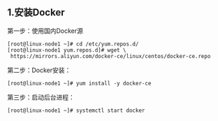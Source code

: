 ## 1.安装Docker

第一步：使用国内Docker源
```
[root@linux-node1 ~]# cd /etc/yum.repos.d/
[root@linux-node1 yum.repos.d]# wget \
 https://mirrors.aliyun.com/docker-ce/linux/centos/docker-ce.repo
 ```

第二步：Docker安装：
```
[root@linux-node1 ~]# yum install -y docker-ce
```

第三步：启动后台进程：
```
[root@linux-node1 ~]# systemctl start docker
```
